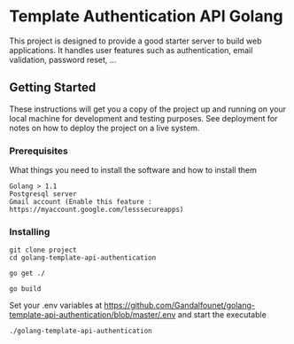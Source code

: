 # Template Authentication API Golang

This project is designed to provide a good starter server to build web applications. It handles user features such as authentication, email validation, password reset, ...

## Getting Started

These instructions will get you a copy of the project up and running on your local machine for development and testing purposes. See deployment for notes on how to deploy the project on a live system.

### Prerequisites

What things you need to install the software and how to install them

```
Golang > 1.1
Postgresql server
Gmail account (Enable this feature : https://myaccount.google.com/lesssecureapps)
```

### Installing

```
git clone project
cd golang-template-api-authentication
```

```
go get ./
```

```
go build
```

Set your .env variables at https://github.com/Gandalfounet/golang-template-api-authentication/blob/master/.env and start the executable

```
./golang-template-api-authentication
```

